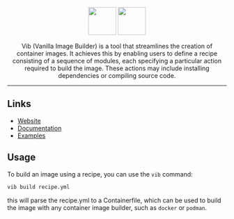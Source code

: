 <div align="center">
    <img src="docs/website/src/assets/brand/logo/svg/full-mono-dark.svg#gh-light-mode-only" height="64">
    <img src="docs/website/src/assets/brand/logo/svg/full-mono-light.svg#gh-dark-mode-only" height="64">
    <p>Vib (Vanilla Image Builder) is a tool that streamlines the creation of container images. It achieves this by enabling users to define a recipe consisting of a sequence of modules, each specifying a particular action required to build the image. These actions may include installing dependencies or compiling source code.
</p>
    <hr />
</div>

## Links

- [Website](https://vib.vanillaos.org/)
- [Documentation](https://docs.vanillaos.org/collections/vib)
- [Examples](https://vib.vanillaos.org/examples)

## Usage

To build an image using a recipe, you can use the `vib` command:

```sh
vib build recipe.yml
```

this will parse the recipe.yml to a Containerfile, which can be used to build
the image with any container image builder, such as `docker` or `podman`.
